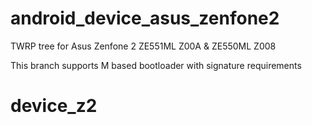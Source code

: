 # android_device_asus_zenfone2

TWRP tree for Asus Zenfone 2 ZE551ML Z00A & ZE550ML Z008

This branch supports M based bootloader with signature requirements
# device_z2
